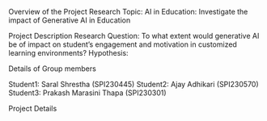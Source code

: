 Overview of the Project
Research Topic: AI in Education: Investigate the impact of Generative AI in Education

Project Description
Research Question: To what extent would generative AI be of impact on student’s engagement and motivation in customized learning environments?
Hypothesis: 

Details of Group members

Student1: Saral Shrestha (SPI230445)
Student2: Ajay Adhikari (SPI230570)
Student3: Prakash Marasini Thapa (SPI230301)

Project Details 
